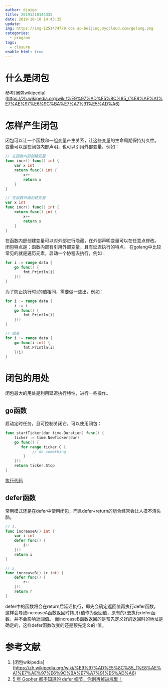 ```yaml
---
author: djaigo
title: 20191210144335
date: 2019-10-10 14:43:35
update: 
img: https://img-1251474779.cos.ap-beijing.myqcloud.com/golang.png
categories: 
  - program
tags: 
  - closure
enable html: true
---
```

# 什么是闭包
参考[闭包wikipedia](https://zh.wikipedia.org/wiki/%E9%97%AD%E5%8C%85_(%E8%AE%A1%E7%AE%97%E6%9C%BA%E7%A7%91%E5%AD%A6)

# 怎样产生闭包
闭包可以让一个函数和一组变量产生关系，让这些变量的生命周期保持持久性。
变量可以是在闭包内部声明，也可以引用外部变量，例如：
```go
// 在函数内部创建变量
func incr() func() int {
    var x int  
    return func() int {
        x++ 
        return x 
    } 
}

// 在函数外面创建变量
var x int 
func incr() func() int { 
    return func() int {
        x++ 
        return x 
    } 
}
```

在函数内部创建变量可以对外部进行隐藏，在外部声明变量可以在任意点修改。
闭包特点是：函数内部有引用外部变量，且有延迟执行的特点。
在golang中比较常见的就是遍历元素，启动一个协程去执行，例如：
```go
for i := range data {
    go func() {
        fmt.Println(i)
    }()
}
```

为了防止执行时`i`的值相同，需要做一些出，例如：
```go
for i := range data {
    i := i
    go func() {
        fmt.Println(i)
    }()
}

// 或者
for i := range data {
    go func(i int) {
        fmt.Println(i)
    }(i)
}
```

# 闭包的用处
闭包最大的用处是利用延迟执行特性，进行一些操作。
## go函数
启动定时任务，且可控制关闭它，可以使用闭包：
```go
func startTicker(dur time.Duration) func() {
    ticker := time.NewTicker(dur)
    go func() {
       for range ticker.C {
            // do something
        }
    }()
    return ticker.Stop
}
```

[执行代码](https://play.golang.org/p/ZAnKV6h8PtA)

## defer函数
常用模式还是在defer中使用闭包，而且defer+return的组合经常会让人摸不清头脑。
```go
// 1.
func increaseA() int {
    var i int
    defer func() {
        i++
    }()
    return i
}

// 2.
func increaseB() (r int) {
    defer func() {
        r++
    }()
    return r
}
```

defer中的函数将会在return后延迟执行，即先会确定返回值再执行defer函数。
这样会导致increaseA函数返回时拷贝`i`值作为返回值，原有的`i`去执行defer函数，并不会影响返回值。
而increaseB函数返回的是预先定义好的返回时的地址是确定的，这样defer函数改变的还是预先定义的`r`值。


# 参考文献
1. [闭包wikipedia](https://zh.wikipedia.org/wiki/%E9%97%AD%E5%8C%85_(%E8%AE%A1%E7%AE%97%E6%9C%BA%E7%A7%91%E5%AD%A6)
2. [5 年 Gopher 都不知道的 defer 细节，你别再掉进坑里！](https://mp.weixin.qq.com/s?__biz=MzI2MDA1MTcxMg==&mid=2648466918&idx=2&sn=151a8135f22563b7b97bf01ff480497b&chksm=f2474389c530ca9f3dc2ae1124e4e5ed3db4c45096924265bccfcb8908a829b9207b0dd26047&scene=21#wechat_redirect)
